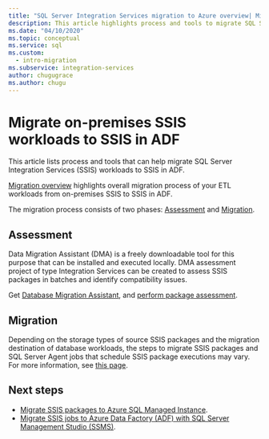```yaml
---
title: "SQL Server Integration Services migration to Azure overview| Microsoft Docs"
description: This article highlights process and tools to migrate SQL Server Integration Services migration to Azure.
ms.date: "04/10/2020"
ms.topic: conceptual
ms.service: sql
ms.custom:
  - intro-migration
ms.subservice: integration-services
author: chugugrace
ms.author: chugu
---
```


# Migrate on-premises SSIS workloads to SSIS in ADF

This article lists process and tools that can help migrate SQL Server Integration Services (SSIS) workloads to SSIS in ADF.

[Migration overview](/azure/data-factory/scenario-ssis-migration-overview) highlights overall migration process of your ETL workloads from on-premises SSIS to SSIS in ADF.

The migration process consists of two phases:
[Assessment](/azure/data-factory/scenario-ssis-migration-overview#assessment) and [Migration](/azure/data-factory/scenario-ssis-migration-overview#migration).

## Assessment

Data Migration Assistant (DMA) is a freely downloadable tool for this purpose that can be installed and executed locally. DMA assessment project of type Integration Services can be created to assess SSIS packages in batches and identify compatibility issues.

Get [Database Migration Assistant](../../dma/dma-overview.md), and [perform  package assessment](../../dma/dma-assess-ssis.md).

## Migration

Depending on the storage types of source SSIS packages and the migration destination of database workloads, the steps to migrate SSIS packages and SQL Server Agent jobs that schedule SSIS package executions may vary. For more information, see [this page](/azure/data-factory/scenario-ssis-migration-overview#migration).

## Next steps

- [Migrate SSIS packages to Azure SQL Managed Instance](/azure/dms/how-to-migrate-ssis-packages-managed-instance).
- [Migrate SSIS jobs to Azure Data Factory (ADF) with SQL Server Management Studio (SSMS)](/azure/data-factory/how-to-migrate-ssis-job-ssms).

